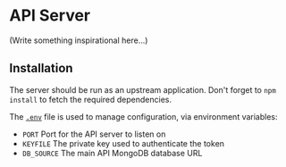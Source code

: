 # API Server

(Write something inspirational here...)

## Installation

The server should be run as an upstream application. Don't forget to
`npm install` to fetch the required dependencies.

The [`.env`](.env) file is used to manage configuration, via environment
variables:

* `PORT` Port for the API server to listen on
* `KEYFILE` The private key used to authenticate the token
* `DB_SOURCE` The main API MongoDB database URL
